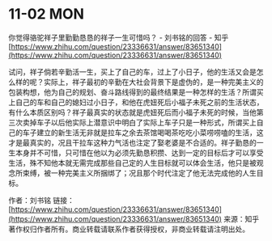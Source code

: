 # 11-02 MON

你觉得骆驼祥子里勤勤恳恳的祥子一生可惜吗？ - 刘书铭的回答 - 知乎 [https://www.zhihu.com/question/23336631/answer/83651340](https://www.zhihu.com/question/23336631/answer/83651340)



试问，祥子倘若辛勤活一生，买上了自己的车，过上了小日子，他的生活又会是怎么样的呢？实际上，祥子最初的辛勤在大社会背景下是虚伪的，是一种完美主义的包装构想，他为自己的规划、奋斗路线得到的最终结果是一种怎样的生活？所谓买上自己的车和自己的媳妇过小日子，和他在虎妞死后小福子未死之前的生活状态，有什么本质区别吗？祥子最真实的状态就是虎妞死后而小福子未死的时候，当他第三次卖掉车子以后他实际上潜意识中明白了实际上车子只是一种形式，所谓买上自己的车子建立的新生活无非就是拉车之余去茶馆喝喝茶吃吃小菜唠唠嗑的生活，这才是最真实的，况且干拉车这种力气活也注定了娶老婆是不合适的。祥子勤恳的一生本身并不可惜，只可惜在他以为必须先勤恳积攒、达到一定的目标后才可以享受生活，殊不知他本就无需完成那些自己定的人生目标就可以体会生活，他只是被观念所束缚，被一种完美主义所捆绑了；况且那个时代注定了他无法完成他的人生目标。

作者：刘书铭 链接：[https://www.zhihu.com/question/23336631/answer/83651340](https://www.zhihu.com/question/23336631/answer/83651340) 来源：知乎 著作权归作者所有。商业转载请联系作者获得授权，非商业转载请注明出处。
